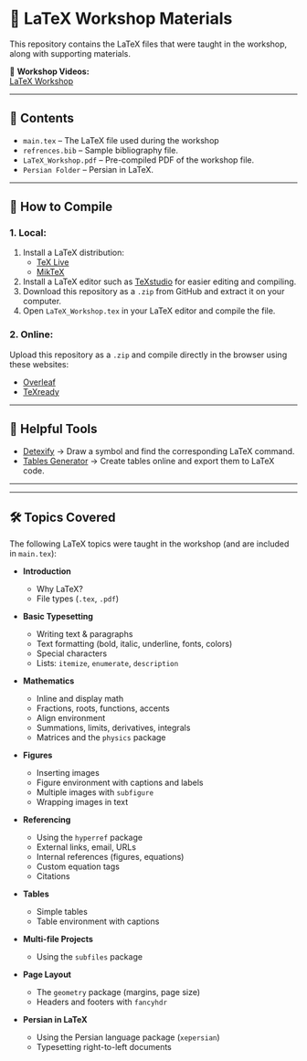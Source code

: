 # 📘 LaTeX Workshop Materials

This repository contains the LaTeX files that were taught in the workshop, along with supporting materials.

🎥 **Workshop Videos:**  
[LaTeX Workshop](https://youtube.com/playlist?list=PLaLhDPCYgVNRI3i6cZZMcLzeP2iG9oDuZ&si=aMqHZbLKc7EEkbMD)


---

## 📂 Contents
- `main.tex` – The LaTeX file used during the workshop
- `refrences.bib` – Sample bibliography file.
- `LaTeX_Workshop.pdf` – Pre-compiled PDF of the workshop file.
- `Persian Folder` – Persian in LaTeX.


---


## 🚀 How to Compile

### 1. Local:
1. Install a LaTeX distribution:
   - [TeX Live](https://www.tug.org/texlive/)
   - [MikTeX](https://miktex.org/)
2. Install a LaTeX editor such as [TeXstudio](https://www.texstudio.org/) for easier editing and compiling.  
3. Download this repository as a `.zip` from GitHub and extract it on your computer.  
4. Open `LaTeX_Workshop.tex` in your LaTeX editor and compile the file.

### 2. Online:
Upload this repository as a `.zip` and compile directly in the browser using these websites:
- [Overleaf](https://www.overleaf.com)
- [TeXready](https://www.texready.com)  

---

## 🔗 Helpful Tools
- [Detexify](https://detexify.kirelabs.org/classify.html) → Draw a symbol and find the corresponding LaTeX command.  
- [Tables Generator](https://www.tablesgenerator.com/) → Create tables online and export them to LaTeX code.  

---

---

## 🛠 Topics Covered
The following LaTeX topics were taught in the workshop (and are included in `main.tex`):

- **Introduction**
  - Why LaTeX?  
  - File types (`.tex`, `.pdf`)  

- **Basic Typesetting**
  - Writing text & paragraphs  
  - Text formatting (bold, italic, underline, fonts, colors)  
  - Special characters  
  - Lists: `itemize`, `enumerate`, `description`  

- **Mathematics**
  - Inline and display math  
  - Fractions, roots, functions, accents  
  - Align environment  
  - Summations, limits, derivatives, integrals  
  - Matrices and the `physics` package  

- **Figures**
  - Inserting images  
  - Figure environment with captions and labels  
  - Multiple images with `subfigure`  
  - Wrapping images in text  

- **Referencing**
  - Using the `hyperref` package  
  - External links, email, URLs  
  - Internal references (figures, equations)  
  - Custom equation tags  
  - Citations

- **Tables**
  - Simple tables  
  - Table environment with captions  

- **Multi-file Projects**
  - Using the `subfiles` package  

- **Page Layout**
  - The `geometry` package (margins, page size)  
  - Headers and footers with `fancyhdr`
 
- **Persian in LaTeX**
    - Using the Persian language package (`xepersian`)  
    - Typesetting right-to-left documents 
